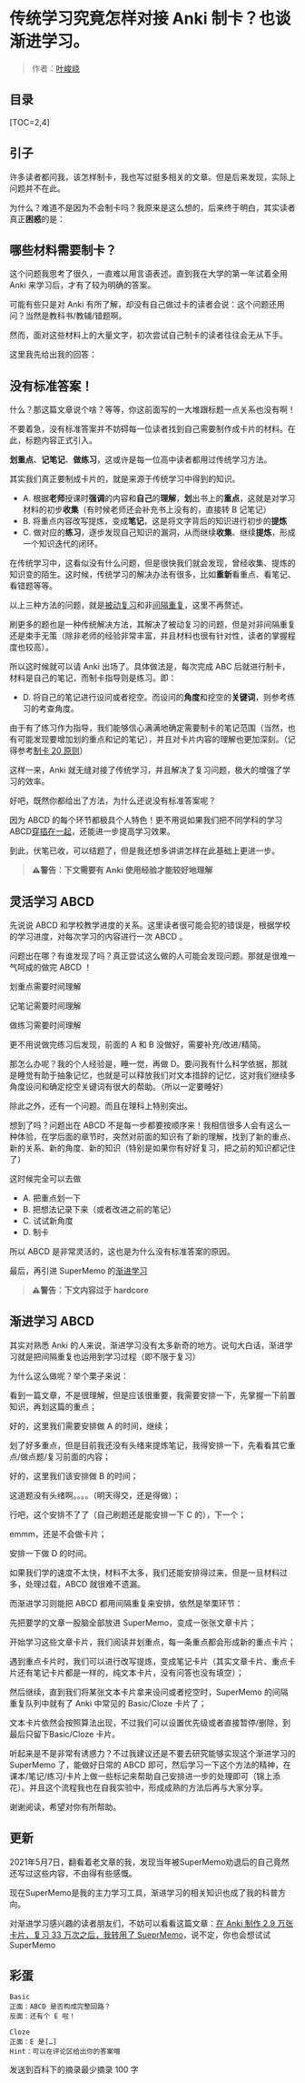 # 传统学习究竟怎样对接 Anki 制卡？也谈渐进学习。

> 作者：[叶峻峣](https://www.zhihu.com/people/L.M.Sherlock)

## 目录

[TOC=2,4]

## **引子**

许多读者都问我，该怎样制卡，我也写过挺多相关的文章。但是后来发现，实际上问题并不在此。

为什么？难道不是因为不会制卡吗？我原来是这么想的，后来终于明白，其实读者真正**困惑**的是：

## **哪些材料需要制卡？**

这个问题我思考了很久，一直难以用言语表述。直到我在大学的第一年试着全用 Anki 来学习后，才有了较为明确的答案。

可能有些只是对 Anki 有所了解，却没有自己做过卡的读者会说：这个问题还用问？当然是教科书/教辅/错题啊。

然而，面对这些材料上的大量文字，初次尝试自己制卡的读者往往会无从下手。

这里我先给出我的回答：

## **没有标准答案！**

什么？那这篇文章说个啥？等等，你这前面写的一大堆跟标题一点关系也没有啊！

不要着急，没有标准答案并不妨碍每一位读者找到自己需要制作成卡片的材料。在此，标题内容正式引入。

**划重点**、**记笔记**、**做练习**，这或许是每一位高中读者都用过传统学习方法。

其实我们真正要制成卡片的，就是来源于传统学习中得到的知识。

*   A. 根据**老师**授课时**强调**的内容和**自己**的**理解**，**划**出书上的**重点**，这就是对学习材料的初步**收集**（有时候老师还会补充书上没有的，直接转 B 记笔记）
*   B. 将重点内容改写提炼，变成**笔记**，这是将文字背后的知识进行初步的**提炼**
*   C. 做对应的**练习**，逐步发现自己知识的漏洞，从而继续**收集**、继续**提炼**，形成一个知识迭代的闭环。

在传统学习中，这看似没有什么问题，但是很快我们就会发现，曾经收集、提炼的知识变的陌生。这时候，传统学习的解决办法有很多，比如**重新**看重点、看笔记、看错题等等。

以上三种方法的问题，就是[被动复习](https://zhuanlan.zhihu.com/p/57113246)和非[间隔重复](https://zhuanlan.zhihu.com/p/57020308)，这里不再赘述。

刷更多的题也是一种传统解决方法，其解决了被动复习的问题，但是对非间隔重复还是束手无策（除非老师的经验非常丰富，并且材料也很有针对性，读者的掌握程度也较高）。

所以这时候就可以请 Anki 出场了。具体做法是，每次完成 ABC 后就进行制卡，材料是自己的笔记，而制卡指导则是练习。即：

*   D. 将自己的笔记进行设问或者挖空。而设问的**角度**和挖空的**关键词**，则参考练习的考查角度。

由于有了练习作为指导，我们能够信心满满地确定需要制卡的笔记范围（当然，也有可能发现要增加划的重点和记的笔记），并且对卡片内容的理解也更加深刻。（记得参考[制卡 20 原则](https://zhuanlan.zhihu.com/p/52369009)）

这样一来，Anki 就无缝对接了传统学习，并且解决了复习问题，极大的增强了学习的效率。

好吧，既然你都给出了方法，为什么还说没有标准答案呢？

因为 ABCD 的每个环节都极具个人特色！更不用说如果我们把不同学科的学习 ABCD[穿插在一起](https://zhuanlan.zhihu.com/p/57139724)，还能进一步提高学习效果。

到此，伏笔已收，可以结题了，但是我还想多讲讲怎样在此基础上更进一步。

> **⚠警告：下文需要有 Anki 使用经验才能较好地理解**

## **灵活学习 ABCD**

先说说 ABCD 和学校教学进度的关系。这里读者很可能会犯的错误是，根据学校的学习进度，对每次学习的内容进行一次 ABCD 。

问题出在哪？有谁发现了吗？真正尝试这么做的人可能会发现问题。那就是很难一气呵成的做完 ABCD ！

划重点需要时间理解

记笔记需要时间理解

做练习需要时间理解

更不用说做完练习后发现，前面的 A 和 B 没做好，需要补充/改进/精简。

那怎么办呢？我的个人经验是，睡一觉，再做 D。要问我有什么科学依据，那就是睡觉有助于抽象记忆，也就是可以释放我们对文本措辞的记忆，这对我们继续多角度设问和确定挖空关键词有很大的帮助。（所以一定要睡好）

除此之外，还有一个问题。而且在理科上特别突出。

想到了吗？问题出在 ABCD 不是每一步都要按顺序来！我相信很多人会有这么一种体验，在学后面的章节时，突然对前面的知识有了新的理解，找到了新的重点、新的关系、新的角度、新的知识（特别是如果你有好好复习，把之前的知识都记住了）

这时候完全可以去做

*   A. 把重点划一下
*   B. 把想法记录下来（或者改进之前的笔记）
*   C. 试试新角度
*   D. 制卡

所以 ABCD 是非常灵活的，这也是为什么没有标准答案的原因。

最后，再引进 SuperMemo 的[渐进学习](https://link.zhihu.com/?target=https%3A//www.yuque.com/supermemo/wiki/incremental_learning)

> **⚠警告：下文内容过于 hardcore**

## **渐进学习 ABCD**

其实对熟悉 Anki 的人来说，渐进学习没有太多新奇的地方。说句大白话，渐进学习就是把间隔重复也运用到学习过程（即不限于复习）

为什么这么做呢？举个栗子来说：

看到一篇文章，不是很理解，但是应该很重要，我需要安排一下，先掌握一下前置知识，再划这篇的重点；

好的，这里我们需要安排做 A 的时间，继续；

划了好多重点，但是目前我还没有头绪来提炼笔记，我得安排一下，先看看其它重点/做点题/复习前面的内容；

好的，这里我们该安排做 B 的时间；

这道题没有头绪啊。。。。（明天得交，还是得做）；

行吧，这个安排不了了（自己刷题还是能安排一下 C 的），下一个；

emmm，还是不会做卡片；

安排一下做 D 的时间。

如果我们学的速度不太快，材料不太多，我们还能安排得过来，但是一旦材料过多，处理过载，ABCD 就很难不遗漏。

而渐进学习则能把 ABCD 都用间隔重复来安排，依然是举栗环节：

先把要学的文章一股脑全部放进 SuperMemo，变成一张张文章卡片；

开始学习这些文章卡片，我们阅读并划重点，每一条重点都会形成新的重点卡片；

遇到重点卡片时，我们可以进行改写提炼，变成笔记卡片（其实文章卡片、重点卡片还有笔记卡片都是一样的，纯文本卡片，没有问答也没有填空）；

然后继续，直到我们将某张文本卡片拿来设问或者挖空时，SuperMemo 的间隔重复队列中就有了 Anki 中常见的 Basic/Cloze 卡片了；

文本卡片依然会按照算法出现，不过我们可以设置优先级或者直接暂停/删除，到最后只留下Basic/Cloze 卡片。

听起来是不是非常有诱惑力？不过我建议还是不要去研究能够实现这个渐进学习的 SuperMemo 了，能做好日常的 ABCD 即可，然后学习一下这个方法的精神，在课本/笔记/练习/卡片上做一些标记来帮助自己安排进一步的处理即可（锦上添花）。并且这个流程我也在自我实验中，形成成熟的方法后再与大家分享。

谢谢阅读，希望对你有所帮助。

## 更新

2021年5月7日，翻看着老文章的我，发现当年被SuperMemo劝退后的自己竟然还写过这些内容，不由得有些感慨。

现在SuperMemo是我的主力学习工具，渐进学习的相关知识也成了我的科普方向。

对渐进学习感兴趣的读者朋友们，不妨可以看看这篇文章：[在 Anki 制作 2.9 万张卡片，复习 33 万次之后，我转用了 SueprMemo](https://zhuanlan.zhihu.com/p/279553703)，说不定，你也会想试试SuperMemo

## **彩蛋**

~~~text
Basic
正面：ABCD 是否构成完整回路？
反面：还有个 E 啦！
~~~

  

~~~text
Cloze
正面：E 是[…]
Hint：可以在评论区给出你的答案哦
~~~

发送到百科下的摘录最少摘录 100 字